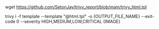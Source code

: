 wget https://github.com/SetonJay/trivy_report/blob/main/trivy_html.tpl

trivy i -f template --template "@html.tpl" -o {OUTPUT_FILE_NAME} --exit-code 0 --severity HIGH,MEDIUM,LOW,CRITICAL {IMAGE}
